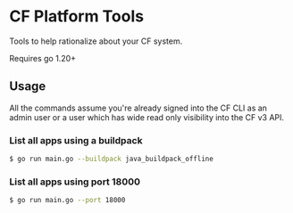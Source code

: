 # CF Platform Tools

Tools to help rationalize about your CF system.

Requires go 1.20+

## Usage
All the commands assume you're already signed into the CF CLI as an admin user or a user which has wide read only 
visibility into the CF v3 API.

### List all apps using a buildpack
```bash
$ go run main.go --buildpack java_buildpack_offline
```

### List all apps using port 18000
```bash
$ go run main.go --port 18000
```
